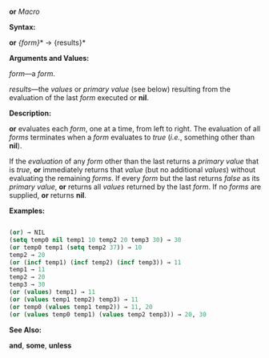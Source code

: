 **or** *Macro* 



**Syntax:** 



**or** *\{form\}*\* → \{results\}\* 



**Arguments and Values:** 



*form*—a *form*. 



*results*—the *values* or *primary value* (see below) resulting from the evaluation of the last *form* executed or **nil**. 



**Description:** 



**or** evaluates each *form*, one at a time, from left to right. The evaluation of all *forms* terminates when a *form* evaluates to *true* (*i.e.*, something other than **nil**). 


If the *evaluation* of any *form* other than the last returns a *primary value* that is *true*, **or** immediately returns that *value* (but no additional *values*) without evaluating the remaining *forms*. If every *form* but the last returns *false* as its *primary value*, **or** returns all *values* returned by the last *form*. If no *forms* are supplied, **or** returns **nil**. 



**Examples:**
```lisp

(or) → NIL 
(setq temp0 nil temp1 10 temp2 20 temp3 30) → 30 
(or temp0 temp1 (setq temp2 37)) → 10 
temp2 → 20 
(or (incf temp1) (incf temp2) (incf temp3)) → 11 
temp1 → 11 
temp2 → 20 
temp3 → 30 
(or (values) temp1) → 11 
(or (values temp1 temp2) temp3) → 11 
(or temp0 (values temp1 temp2)) → 11, 20 
(or (values temp0 temp1) (values temp2 temp3)) → 20, 30 

```
**See Also:** 



**and**, **some**, **unless** 



